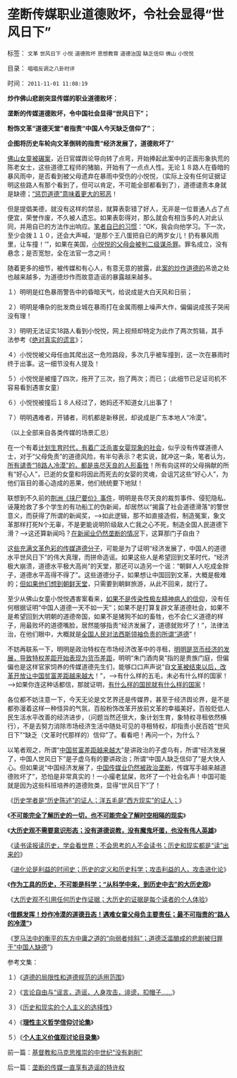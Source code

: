 # 垄断传媒职业道德败坏，令社会显得“世风日下”

标签： `文革` `世风日下` `小悦` `道德败坏` `思想教育` `道德治国` `缺乏信仰` `佛山` `小悦悦` 

目录： `唱唱反调之八卦时评`

时间： `2011-11-01 11:08:19`

**炒作佛山悲剧突显传媒的职业道德败坏**；

**垄断的传媒道德败坏，令中国社会显得“世风日下”；**

**粉饰文革“道德天堂”者指责“中国人今天缺乏信仰了”**；

**企图将历史车轮向文革倒转的指责“经济发展了，道德败坏了**”

[佛山女童被碾案](%E5%88%A9%E6%AF%94%E4%BA%9A%E6%88%98%E4%BA%89%E6%98%AF%E4%B8%80%E5%9C%BA%E6%B2%A1%E6%9C%89%E7%BA%A2%E7%BA%BF%EF%BC%8C%E6%B2%A1%E6%9C%89%E5%88%A9%E7%9B%8A%E7%9B%AE%E7%9A%84%E7%9A%84%E6%88%98%E4%BA%89%EF%BC%9B)，近日官媒舆论导向转了点弯，开始捧起此案中的正面形象执荒的陈老女士，这些道德工程师的猪脑，开始有了一点点人性。无论１８路人在昏暗的暴风雨中，是否看到被父母遗弃在暴雨中受伤的小悦悦，（实际上没有任何证据证明这些路人有那个看到了，但可以肯定，不可能全部都看到了），道德谴责本身就是缺德；[“惩罚道德”意味着更大的邪恶](../../../2008/6/3/道德啊，世间邪恶，均以汝为名！.md)！

但是提倡美德，就没有这样的禁忌，就算表彰错了好人，无非是一位普通人占了点便宜，荣誉作废，不久被人遗忘。如果表彰得对，那么就会有相当多的人对此认同，并用自已的方法作出响应。[笔者自已的习惯](../../../2010/10/11/不道德他人，与不讲道德之别.md)：“OK，我会向他学习。下一次，至少会拨１１０，还会大声喊，‘是那个王八蛋把自已的两岁女儿！扔有暴风雨里，让车撞！’”，如果在美国，[小悦悦的父母会被判二级谋杀罪](../../../2011/1/24/法治是有成本的；法治也是会破产的.md)。罪名成立，没有悬念；是否宽恕，全在法官一念之间！

随着更多的细节，被传媒和有心人，有意无意的披露，此[案的炒作道德的](../../../2010/4/30/警惕暴民文化鼓励屠幼悲剧，捞取社会利益.md)吊诡之处也越来越多，为道德炒作而故意造谣的暴露越来越多。

１）明明是红色暴雨警告中的昏暗天气，给说成是大白天风和日丽；

２）明明是嘈杂的批发商业城在暴雨打在金属雨棚上噪声大作，偏偏说成孩子哭闹没有理！

３）明明无法证实18路人看到小悦悦，网上视频却特定为此作了两次剪辑，其手法参考《[绝对真实的谎言](../../../2011/7/2/绝对真实的谎言.md)》；

４）小悦悦被父母任由其爬出这一危险路段，多次几乎被车撞到，这一次在暴雨时终于出事。这一细节没有人提及！

５）小悦悦是被撞了四次，拖开了三次，抱了两次；而已；（此细节已足证司机不容易看到遇害女童）

６）小悦悦被撞后１８人经过了，她妈还不知道女儿出事了！

７）明明遇难者，开铺者，司机都是新移民，却说成是广东本地人“冷漠”。

（以上全部来自各类传媒的场景汇总）

在一个有着[计划生育时代，有着广泛杀害女婴现象的社会](../../../2011/1/22/计划生育荒谬绝伦.md)，似乎没有传媒道德人士，对于“父母免责”的道德风险，有半句表示？老实说，就冲这一条，笔者认为，[所有谴责“18路人冷漠”的，都是丧尽天良的人形畜牲](../../../2010/11/11/林语堂：利益是平民的利益，道德是统治阶级的道德.md)！所有向这样的父母捐献的所有“好心人”，已逝的女童和将因此而死去的女婴的灵魂，会诅咒这些“好心人”，为他们盲目的善心造成的恶果，他们统统要下地狱！

联想到不久前的[荆洲《挟尸要价》事件](../../../2010/8/26/刊登无良照《挟尸要价》涉嫌违法犯罪.md)，明明是丧尽天良的裁剪事件、侵犯隐私、诬蔑抢救了多个学生的有功船工的伪新闻，却居然以“揭露了社会道德滑落”的警世意义，而获得了所谓的新闻奖，——>如此逻辑，那不如直接造假，制造冤案，象文革那样打死N个无辜，不是更能说明阶级敌人亡我之心不死，制造全国人民道德下滑？——>这还算新闻吗？[在新闻业仍然垄断的情况](http://hi.baidu.com/darthchn/blog/item/9beb3ed7568e222206088b05.html)下，这算那门子自由？

这[些充满文革色彩的传媒道德分子](../../../2010/6/2/历史意识形态，驳论容易立论难.md)，可能是为了证明“经济发展了，中国人的道德水平世风日下”的伟大真理，而拼命造谣。如果这些人是希望回到文革时代，“经济极大崩溃，道德水平极大高尚”的天堂，那还可以造另一个谣：“朝鲜人人吃成金胖子，道德水平高得不得了”。这些道德分子，如果想让中国回到文革，大概是极难的；[但如果他们想到朝鲜天堂](../../../2009/8/26/水洗一般均贫富的天堂.md)，只需要到朝鲜旅游，从此不回来，就行了。

至少从佛山女童小悦悦遇害案看来，[如果不是传染性极左精神病人的信仰](../../../2009/10/7/极左是一种传染性精神病.md)，没有任何根据证明“中国人道德一天不如一天”；如果不是打算复辟文革道德社会，如果不是希望回到大明朝的道德帝国，如果不是猪狗不如的畜牲，也不会仁义道德的样子，用最败坏的道德嘴脸，居然能够指责“经济发展了，道德就败坏了！”，法律法治，在他们眼中，大概就是[全国人民对法西斯领袖负责的所谓“道德](../../../2009/8/22/新闻自由不是史诗也不代表公正.md)”！

不妨再联系一下，明明是政治特权在市场经济改革中的寻租，[明明是货币经济的发展，导致特权差距开始表现为货币差距](../../../2010/3/5/我国的贫富差距是历史上最小并在继续缩小.md)，明明“朱门酒肉臭”指的是贵族门庭，但偏偏也是这样官家饲养的传媒道德先生们，能够口口声声说“自[文革被结束以后，改革开放让中国贫富差距越来越大](../../../2010/9/4/仇富造成贫富差距；中国贫富差距一直在缩小.md)！”，——>有什么样的五毛，未必有什么样的国家！——>如果你连这种话都信，那就证明，[有什么样的国民就有什么样的国家](../../../2010/3/4/培养白眼狼未必是不是好制度.md)！

各位都不妨注意一下，今天无论是文艺界还是传媒界，甚至于经济舆论界，是不是都弥漫着这样一种怪异的气氛，百般粉饰改革开放前文革的幸福美好，百般贬低人民生活水平改善的经济进步，（问题当然还很大，象计划生育，象特权寻租依然横行），不是去努力消除市场经济生活中随处可见的寻租特权，却指责小民百姓“世风日下”“缺乏（文革时代那样的）信仰”了。看看吧！再问一个，为什么？

以笔者观之，所谓“[中国贫富差距越来越大](../../../2011/5/30/“消除贫富差距”的福利主义制造贫困.md)”是讲政治的子虚乌有，所谓“经济发展了，中国人世风日下”是子虚乌有的要讲政治；所谓“中国人缺乏信仰了”是大快人心。但如果说“中国经济发展了，[中国传媒业仍然被政治垄断](../../../2009/4/16/社会压力传递和媒体道德明星.md)，传媒写手越来越道德败坏了”，恐怕是非常真实的！一小撮老鼠屎，败坏了一个社会名声！中国可能就是因为这些科班培养的道德败类，显得“世风日下”了！

《[历史学者是“历史陈述”的证人；洋五毛是“西方现实”的证人；](../../../2011/4/27/理性主义者自爆隐私的权威性.md)》

《[**不可能完全了解历史的一切，也不可能完全了解时空相隔的现实**](../../../2011/6/9/历史观就是现实的世界观.md)》

《[**大历史观不需要意识形态；没有道德说教，没有魔鬼坏蛋，也没有伟人英雄**](../../../2011/7/14/欣赏塔利班的中国传统文人.md)》

《[读书读报读历史，学会看世界；不会思考的人不会读书；历史和现实都是“读”出来的](../../../2011/8/11/读书读报懂历史，学会旅游看世界.md)》

《[进化论是利益的时间史；历史的定义和历史科学；攻击利益的人，攻击进化论](../../../2011/9/16/进化论是利益的时间史；历史的定义和历史科学；.md)》

《[**作为工具的历史，不可能是科学；“从科学中来，到历史中去”的大历史观**](../../../2011/9/19/历史学家们一般不懂历史；.md)》

《[大历史观不引用任何历史作证据；大历史的证据是每个读者的个人体验](../../../2011/10/8/普通人能理解的“普通的人，普通的事”.md)》

《[**借题发挥！炒作冷漠的道德丑态！遇难女童父母负主要责任；最不可指责的“路人的冷漠”**](../../../2011/10/22/借题发挥!炒作佛山悲剧的道德分子丑态.md)》

《[罗马法中的衡平的东方中庸之道的“向弱者倾斜”；道德泛滥酿成的悲剧被归罪于“中国人缺德](../../../2011/10/22/罗马法衡平的中庸之道的“向弱者倾斜”的传统恶法.md)”》

参考文集：

１）《[道德的局限性和道德规范的适用范围](../../../2009/11/19/道德的局限性和道德规范的适用范围.md)》

２）《[言论自由与“谣言，造谣，人身攻击，诽谤，扣帽子……](../../../2011/6/25/言论自由与“谣言，造谣，人身攻击，诽谤，扣帽子……”.md)》

３）《[历史和现实的个人主义的选择性](../../../2011/6/18/历史现实个人主义的选择性.md)》

４）《[**理性主义哲学信仰讨论集**](../../../2010/5/28/理性主义哲学信仰讨论集.md)》

５）《[**个人主义价值观讨论目录集**](../../../2010/5/21/个人主义价值观讨论目录集.md)》



前一篇：[基督教和马克思推崇的中世纪“没有剥削”](../../../2011/10/31/基督教和马克思推崇的中世纪“没有剥削”.md)

后一篇：[垄断的传媒一直享有造谣的特许权](../../../2011/11/1/垄断的传媒一直享有造谣的特许权.md)
